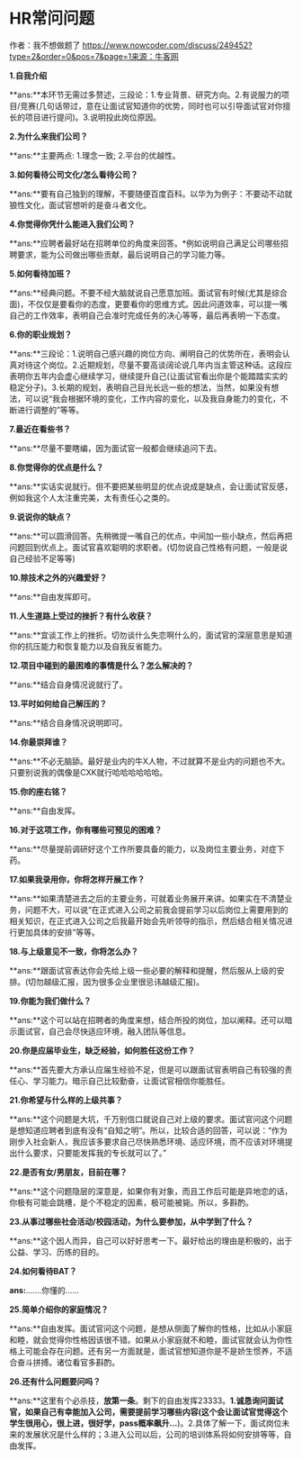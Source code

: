 # HR常问问题

作者：我不想做题了
https://www.nowcoder.com/discuss/249452?type=2&order=0&pos=7&page=1来源：牛客网

**1.自我介绍**

**ans:**本环节无需过多赘述，三段论：1.专业背景、研究方向。2.有说服力的项目/竞赛(几句话带过，意在让面试官知道你的优势，同时也可以引导面试官对你擅长的项目进行提问)。3.说明投此岗位原因。

**2.为什么来我们公司？**

**ans:**主要两点: 1.理念一致; 2.平台的优越性。

**3.如何看待公司文化/怎么看待公司？**

**ans:**要有自己独到的理解，不要随便百度百科。以华为为例子：不要动不动就狼性文化，面试官想听的是奋斗者文化。

**4.你觉得你凭什么能进入我们公司？**

**ans:**应聘者最好站在招聘单位的角度来回答。*例如说明自己满足公司哪些招聘要求，能为公司做出哪些贡献，最后说明自己的学习能力等。

**5.如何看待加班？**

**ans:**经典问题。不要不经大脑就说自己愿意加班。面试官有时候(尤其是综合面)，不仅仅是要看你的态度，更要看你的思维方式。因此问道效率，可以提一嘴自己的工作效率，表明自己会准时完成任务的决心等等，最后再表明一下态度。

**6.你的职业规划？**

**ans:**三段论：1.说明自己感兴趣的岗位方向、阐明自己的优势所在，表明会认真对待这个岗位。2.近期规划，尽量不要高谈阔论说几年内当主管这种话。这段应表明你五年内会虚心继续学习，继续提升自己(让面试官看出你是个能踏踏实实的稳定分子)。3.长期的规划，表明自己目光长远一些的想法，当然，如果没有想法，可以说“我会根据环境的变化，工作内容的变化，以及我自身能力的变化，不断进行调整的”等等。

**7.最近在看些书？**

**ans:**尽量不要瞎编，因为面试官一般都会继续追问下去。

**8.你觉得你的优点是什么？**

**ans:**实话实说就行。但不要把某些明显的优点说成是缺点，会让面试官反感，例如我这个人太注重完美，太有责任心之类的。

**9.说说你的缺点？**

**ans:**可以圆滑回答。先稍微提一嘴自己的优点，中间加一些小缺点，然后再把问题回到优点上。面试官喜欢聪明的求职者。(切勿说自己性格有问题，一般是说自己经验不足等等)

**10.除技术之外的兴趣爱好？**

**ans:**自由发挥即可。

**11.人生道路上受过的挫折？有什么收获？**

**ans:**宜谈工作上的挫折。切勿谈什么失恋啊什么的，面试官的深层意思是知道你的抗压能力和恢复能力以及自我反省能力。

**12.项目中碰到的最困难的事情是什么？怎么解决的？**

**ans:**结合自身情况说就行了。

**13.平时如何给自己解压的？**

**ans:**结合自身情况说明即可。

**14.你最崇拜谁？**

**ans:**不必无脑舔。最好是业内的牛X人物，不过就算不是业内的问题也不大。只要别说我的偶像是CXK就行哈哈哈哈哈哈。

**15.你的座右铭？**

**ans:**自由发挥。

**16.对于这项工作，你有哪些可预见的困难？**

**ans:**尽量提前调研好这个工作所要具备的能力，以及岗位主要业务，对症下药。

**17.如果我录用你，你将怎样开展工作？**

**ans:**如果清楚进去之后的主要业务，可就着业务展开来讲。如果实在不清楚业务，问题不大，可以说“在正式进入公司之前我会提前学习以后岗位上需要用到的相关知识，在正式进入公司之后我最开始会先听领导的指示，然后结合相关情况进行更加具体的安排”等等。

**18.与上级意见不一致，你将怎么办？**

**ans:**跟面试官表达你会先给上级一些必要的解释和提醒，然后服从上级的安排。(切勿越级汇报，因为很多企业里很忌讳越级汇报)。

**19.你能为我们做什么？**

**ans:**这个可以站在招聘者的角度来想，结合所投的岗位，加以阐释。还可以暗示面试官，自己会尽快适应环境，融入团队等信息。

**20.你是应届毕业生，缺乏经验，如何胜任这份工作？**

**ans:**首先要大方承认应届生经验不足，但是可以跟面试官表明自己有较强的责任心、学习能力。暗示自己比较勤奋，让面试官相信你能胜任。

**21.你希望与什么样的上级共事？**

**ans:**这个问题是大坑，千万别信口就说自己对上级的要求。面试官问这个问题是想知道应聘者到底有没有“自知之明”。所以，比较合适的回答，可以说：“作为刚步入社会新人，我应该多要求自己尽快熟悉环境、适应环境，而不应该对环境提出什么要求，只要能发挥我的专长就可以了。”

**22.是否有女/男朋友，目前在哪？**

**ans:**这个问题隐层的深意是，如果你有对象，而且工作后可能是异地恋的话，你极有可能会跳槽，是个不稳定的因素，极可能被毙。所以，多斟酌。

**23.从事过哪些社会活动/校园活动，为什么要参加，从中学到了什么？**

**ans:**这个因人而异，自己可以好好思考一下。最好给出的理由是积极的，出于公益、学习、历练的目的。

**24.如何看待BAT？**

**ans:**.......你懂的......

**25.简单介绍你的家庭情况？**

**ans:**自由发挥。面试官问这个问题，是想从侧面了解你的性格，比如从小家庭和睦，就会觉得你性格因该很不错。如果从小家庭就不和睦，面试官就会认为你性格上可能会存在问题。还有另一方面就是，面试官想知道你是不是娇生惯养，不适合奋斗拼搏。诸位看官多斟酌。

**26.还有什么问题要问吗？**

**ans:**这里有个必杀技，**放第一条**。剩下的自由发挥23333。**1.诚恳询问面试官，如果自己有幸能加入公司，需要提前学习哪些内容(这个会让面试官觉得这个学生很用心，很上进，很好学，pass概率飙升...**)。2.具体了解一下，面试岗位未来的发展状况是什么样的；3.进入公司以后，公司的培训体系将如何安排等等，自由发挥。